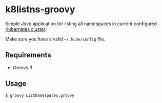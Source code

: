# k8listns-groovy

Simple *Java* application for listing all namespaces in current configured
[Kubernetes cluster](https://kubernetes.io).

Make sure you have a valid `~/.kube/config` file.


## Requirements

* Groovy 3

## Usage

```
$ groovy ListNamespaces.groovy
```
